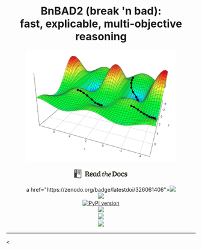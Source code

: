 <h1 align=center> BnBAD2 (break 'n bad):<br>fast, explicable, multi-objective reasoning</h1>

<p align=center>
<img width=400 src="docs/moea.png">
</p>
<p align=center>
<a href="http://menzies.us/bnbad2"><img xxxalign=middle width=150  
src=docs/readdocs.png></a>
</p>
<p align=center>
a href="https://zenodo.org/badge/latestdoi/326061406"><img src="https://zenodo.org/badge/326061406.svg"></a>
<br><img src="https://img.shields.io/badge/language-python3,bash-blue">
<br><a href="https://badge.fury.io/py/bnbad2"><img src="https://badge.fury.io/py/bnbad2.svg" alt="PyPI version" height="18"></a>
<br><img src="https://img.shields.io/badge/purpose-ai%20,%20se-blueviolet">
<br><a href="https://travis-ci.com/timm/bnbad2"><img src="https://travis-ci.com/timm/bnbad2.svg?branch=main"></a>
<br><img src="https://img.shields.io/badge/license-mit-lightgrey"></p><hr>
<</p>





